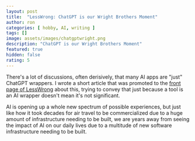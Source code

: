 ```yaml
---
layout: post
title:  "LessWrong: ChatGPT is our Wright Brothers Moment"
author: ron
categories: [ hobby, AI, writing ]
tags: []
image: assets/images/chatgptwright.png
description: "ChatGPT is our Wright Brothers Moment"
featured: true
hidden: false
rating: 5
---
```


There's a lot of discussions, often derisively, that many AI apps are "just" ChatGPT wrappers. I wrote a short article that was promoted to the [front page of LessWrong](https://www.lesswrong.com/posts/3TjfowjTcHEL56Nyp/chatgpt-is-our-wright-brothers-moment) about this, trying to convey that just because a tool is an AI wrapper doesn't mean it's not significant.

AI is opening up a whole new spectrum of possible experiences, but just like how it took decades for air travel to be commercialized due to a huge amount of infrastructure needing to be built, we are years away from seeing the impact of AI on our daily lives due to a multitude of new software infrastructure needing to be built.
